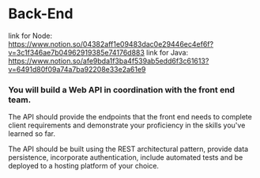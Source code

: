 # Back-End

link for Node: https://www.notion.so/04382aff1e09483dac0e29446ec4ef6f?v=3c1f346ae7b04962919385e74176d883
link for Java: https://www.notion.so/afe9bda1f3ba4f539ab5edd6f3c61613?v=6491d80f09a74a7ba92208e33e2a61e9

### You will build a Web API in coordination with the front end team.

The API should provide the endpoints that the front end needs to complete client requirements and demonstrate your proficiency in the skills you've learned so far.

The API should be built using the REST architectural pattern, provide data persistence, incorporate authentication, include automated tests and be deployed to a hosting platform of your choice.
